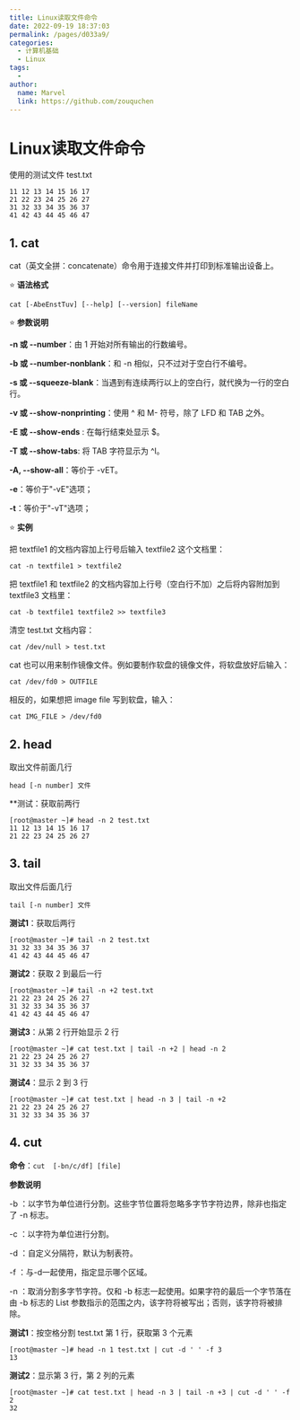 ```yaml
---
title: Linux读取文件命令
date: 2022-09-19 18:37:03
permalink: /pages/d033a9/
categories:
  - 计算机基础
  - Linux
tags:
  - 
author: 
  name: Marvel
  link: https://github.com/zouquchen
---
```

# Linux读取文件命令

使用的测试文件 test.txt

```
11 12 13 14 15 16 17
21 22 23 24 25 26 27
31 32 33 34 35 36 37
41 42 43 44 45 46 47
```

## 1. cat

cat（英文全拼：concatenate）命令用于连接文件并打印到标准输出设备上。

⭐ **语法格式**

`cat [-AbeEnstTuv] [--help] [--version] fileName`

⭐ **参数说明**

**-n 或 --number**：由 1 开始对所有输出的行数编号。

**-b 或 --number-nonblank**：和 -n 相似，只不过对于空白行不编号。

**-s 或 --squeeze-blank**：当遇到有连续两行以上的空白行，就代换为一行的空白行。

**-v 或 --show-nonprinting**：使用 ^ 和 M- 符号，除了 LFD 和 TAB 之外。

**-E 或 --show-ends** : 在每行结束处显示 $。

**-T 或 --show-tabs**: 将 TAB 字符显示为 ^I。

**-A, --show-all**：等价于 -vET。

**-e**：等价于"-vE"选项；

**-t**：等价于"-vT"选项；

⭐ **实例**

把 textfile1 的文档内容加上行号后输入 textfile2 这个文档里：

```
cat -n textfile1 > textfile2
```

把 textfile1 和 textfile2 的文档内容加上行号（空白行不加）之后将内容附加到 textfile3 文档里：

```
cat -b textfile1 textfile2 >> textfile3
```

清空 test.txt 文档内容：

```
cat /dev/null > test.txt
```

cat 也可以用来制作镜像文件。例如要制作软盘的镜像文件，将软盘放好后输入：

```
cat /dev/fd0 > OUTFILE
```

相反的，如果想把 image file 写到软盘，输入：

```
cat IMG_FILE > /dev/fd0
```

## 2. head

取出文件前面几行

```
head [-n number] 文件 
```

**测试：获取前两行

```
[root@master ~]# head -n 2 test.txt 
11 12 13 14 15 16 17
21 22 23 24 25 26 27
```

## 3. tail

取出文件后面几行

```
tail [-n number] 文件 
```

**测试1**：获取后两行

```
[root@master ~]# tail -n 2 test.txt 
31 32 33 34 35 36 37
41 42 43 44 45 46 47
```

**测试2**：获取 2 到最后一行

```
[root@master ~]# tail -n +2 test.txt 
21 22 23 24 25 26 27
31 32 33 34 35 36 37
41 42 43 44 45 46 47
```

**测试3**：从第 2 行开始显示 2 行

```
[root@master ~]# cat test.txt | tail -n +2 | head -n 2
21 22 23 24 25 26 27
31 32 33 34 35 36 37
```

**测试4**：显示 2 到 3 行

```
[root@master ~]# cat test.txt | head -n 3 | tail -n +2
21 22 23 24 25 26 27
31 32 33 34 35 36 37
```

## 4. cut

**命令**：`cut  [-bn/c/df] [file]` 

**参数说明**

-b ：以字节为单位进行分割。这些字节位置将忽略多字节字符边界，除非也指定了 -n 标志。

-c ：以字符为单位进行分割。

-d ：自定义分隔符，默认为制表符。

-f ：与-d一起使用，指定显示哪个区域。

-n ：取消分割多字节字符。仅和 -b 标志一起使用。如果字符的最后一个字节落在由 -b 标志的 List 参数指示的范围之内，该字符将被写出；否则，该字符将被排除。

**测试1**：按空格分割 test.txt 第 1 行，获取第 3 个元素

```
[root@master ~]# head -n 1 test.txt | cut -d ' ' -f 3
13
```

**测试2**：显示第 3  行，第 2 列的元素

```
[root@master ~]# cat test.txt | head -n 3 | tail -n +3 | cut -d ' ' -f 2
32
```
